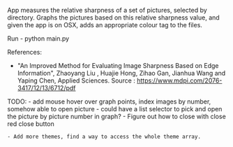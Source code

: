 App measures the relative sharpness of a set of pictures, selected by directory.
Graphs the pictures based on this relative sharpness value, and given the app is on OSX, adds an appropriate colour tag to the files.

Run - python main.py  

References:

- "An Improved Method for Evaluating Image Sharpness Based on Edge Information",
  Zhaoyang Liu , Huajie Hong, Zihao Gan, Jianhua Wang and Yaping Chen,
  Applied Sciences.
  Source : https://www.mdpi.com/2076-3417/12/13/6712/pdf

TODO:
    - add mouse hover over graph points, index images by number, somehow able to open picture
        - could have a list selector to pick and open the picture by picture number in graph?
    - Figure out how to close with close red close button
    
    - Add more themes, find a way to access the whole theme array.